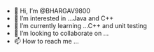 - 👋 Hi, I’m @BHARGAV9800
- 👀 I’m interested in ...Java and C++
- 🌱 I’m currently learning ...C++ and unit testing
- 💞️ I’m looking to collaborate on ...
- 📫 How to reach me ...

<!---
BHARGAV9800/BHARGAV9800 is a ✨ special ✨ repository because its `README.md` (this file) appears on your GitHub profile.
You can click the Preview link to take a look at your changes.
--->
